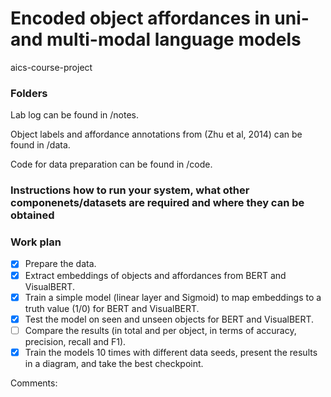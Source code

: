 # Encoded object affordances in uni- and multi-modal language models
aics-course-project

### Folders

Lab log can be found in /notes.

Object labels and affordance annotations from (Zhu et al, 2014) can be found in /data.

Code for data preparation can be found in /code.

### Instructions how to run your system, what other componenets/datasets are required and where they can be obtained

### Work plan

- [x] Prepare the data.
- [x] Extract embeddings of objects and affordances from BERT and VisualBERT.
- [x] Train a simple model (linear layer and Sigmoid) to map embeddings to a truth value (1/0) for BERT and VisualBERT.
- [x] Test the model on seen and unseen objects for BERT and VisualBERT.
- [ ] Compare the results (in total and per object, in terms of accuracy, precision, recall and F1).
- [x] Train the models 10 times with different data seeds, present the results in a diagram, and take the best checkpoint.

Comments:
